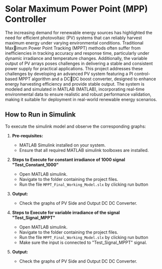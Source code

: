 # Solar Maximum Power Point (MPP) Controller

 The increasing demand for renewable energy
sources has highlighted the need for efficient photovoltaic
(PV) systems that can reliably harvest maximum energy
under varying environmental conditions. Traditional Maximum Power Point Tracking (MPPT) methods often suffer
from inefficiencies in tracking accuracy and response time,
particularly under dynamic irradiance and temperature
changes. Additionally, the variable output of PV arrays
poses challenges in delivering a stable and consistent power
supply for practical applications. This project addresses
these challenges by developing an advanced PV system
featuring a PI control-based MPPT algorithm and a DCDC boost converter, designed to enhance energy harvesting
efficiency and provide stable output. The system is modeled
and simulated in MATLAB (MATLAB), incorporating
real-time environmental data to ensure realistic and robust
performance validation, making it suitable for deployment
in real-world renewable energy scenarios.


## How to Run in Simulink
To execute the simulink model and observe the corresponding graphs:

1. **Pre-requisites:**
   - MATLAB Simulink installed on your system.
   - Ensure that all required MATLAB simulink toolboxes are installed.

2. **Steps to Execute for constant irradiance of 1000 signal "Test_Constant_1000"**
   - Open MATLAB simulink.
   - Navigate to the folder containing the project files.
   - Run the file `MPPT_Final_Working_Model.slx` by clicking run button
     

3. **Output:**
   - Check the graphs of PV Side and Output DC DC Converter.
     
4. **Steps to Execute for variable irradiance of the signal "Test_Signal_MPPT"**
   - Open MATLAB simulink.
   - Navigate to the folder containing the project files.
   - Run the file `MPPT_Final_Working_Model.slx` by clicking run button
   - Make sure the input is connected to "Test_Signal_MPPT" signal.

5. **Output:**
   - Check the graphs of PV Side and Output DC DC Converter.
